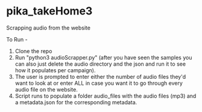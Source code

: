 # pika_takeHome3
Scrapping audio from the website

To Run -

1. Clone the repo
2. Run "python3 audioScrapper.py" (after you have seen the samples you can also just delete the audio directory and the json and run it to see how it populates per campaign).
3. The user is prompted to enter either the number of audio files they'd want to look at or enter ALL in case you want it to go through every audio file on the website.
4. Script runs to populate a folder audio_files with the audio files (mp3) and a metadata.json for the corresponding metadata.

